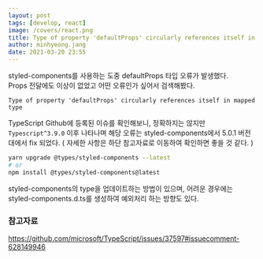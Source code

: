 ```yaml
---
layout: post
tags: [develop, react]
image: /covers/react.png
title: Type of property 'defaultProps' circularly references itself in mapped type
author: minhyeong.jang
date: 2021-03-20 23:55
---
```


styled-components를 사용하는 도중 defaultProps 타입 오류가 발생했다.  
Props 전달에도 이상이 없었고 어떤 오류인가 싶어서 검색해봤다.

```error
Type of property 'defaultProps' circularly references itself in mapped type
```

TypeScript Github에 등록된 이슈를 확인해보니, 정확하지는 않지만 `Typescript^3.9.0` 이후 나타나며 해당 오류는 styled-components에서 5.0.1 버전대에서 fix 되었다. ( 자세한 사항은 하단 참고자료로 이동하여 확인하면 좋을 것 같다. )

```bash
yarn upgrade @types/styled-components --latest
# or
npm install @types/styled-components@latest
```

styled-components의 type을 업데이트하는 방법이 있으며, 어려운 경우에는 styled-components.d.ts를 생성하여 예외처리 하는 방향도 있다.

### 참고자료

https://github.com/microsoft/TypeScript/issues/37597#issuecomment-628149946
